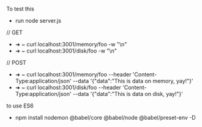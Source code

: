 To test this 
- run node server.js

// GET
- ➜  ~ curl localhost:3001/memory/foo -w "\n"
- ➜  ~ curl localhost:3001/disk/foo -w "\n"

// POST
- ➜  ~ curl localhost:3001/memory/foo --header 'Content-Type:application/json' --data '{"data":"This is data on memory, yay!"}'
- ➜  ~ curl localhost:3001/disk/foo --header 'Content-Type:application/json' --data '{"data":"This is data on disk, yay!"}'


to use ES6 


- npm install nodemon @babel/core @babel/node @babel/preset-env -D
